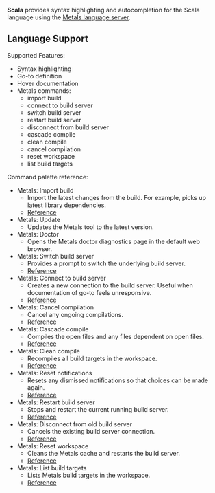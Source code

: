 **Scala** provides syntax highlighting and autocompletion for the Scala language using the [Metals language server](https://scalameta.org/metals/).

## Language Support

Supported Features:

- Syntax highlighting
- Go-to definition
- Hover documentation
- Metals commands:
  - import build
  - connect to build server
  - switch build server
  - restart build server
  - disconnect from build server
  - cascade compile
  - clean compile
  - cancel compilation
  - reset workspace
  - list build targets

Command palette reference:

- Metals: Import build
  - Import the latest changes from the build.  For example, picks up latest library dependencies. 
  - [Reference](https://scalameta.org/metals/docs/integrations/new-editor#import-build)
- Metals: Update
  - Updates the Metals tool to the latest version.
- Metals: Doctor
  - Opens the Metals doctor diagnostics page in the default web browser.
- Metals: Switch build server
  - Provides a prompt to switch the underlying build server.
  - [Reference](https://scalameta.org/metals/docs/integrations/new-editor/#switch-build-server)
- Metals: Connect to build server
  - Creates a new connection to the build server.  Useful when documentation of go-to feels unresponsive. 
  - [Reference](https://scalameta.org/metals/docs/integrations/new-editor/#connect-to-build-server)
- Metals: Cancel compilation
  - Cancel any ongoing compilations.
  - [Reference](https://scalameta.org/metals/docs/integrations/new-editor/#cancel-compilation)
- Metals: Cascade compile
  - Compiles the open files and any files dependent on open files.
  - [Reference](https://scalameta.org/metals/docs/integrations/new-editor/#cascade-compile)
- Metals: Clean compile
  - Recompiles all build targets in the workspace.
  - [Reference](https://scalameta.org/metals/docs/integrations/new-editor/#clean-compile)
- Metals: Reset notifications
  - Resets any dismissed notifications so that choices can be made again.
  - [Reference](https://scalameta.org/metals/docs/integrations/new-editor/#reset-notifications)
- Metals: Restart build server
  - Stops and restart the current running build server.
  - [Reference](https://scalameta.org/metals/docs/integrations/new-editor/#restart-build-server)
- Metals: Disconnect from old build server
  - Cancels the existing build server connection.
  - [Reference](https://scalameta.org/metals/docs/integrations/new-editor/#disconnect-from-old-build-server)
- Metals: Reset workspace
  - Cleans the Metals cache and restarts the build server.
  - [Reference](https://scalameta.org/metals/docs/integrations/new-editor/#clean-and-restart-build-server)
- Metals: List build targets
  - Lists Metals build targets in the workspace.
  - [Reference](https://scalameta.org/metals/docs/integrations/new-editor/#list-build-targets)
